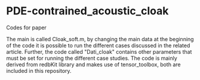 # PDE-contrained_acoustic_cloak
 Codes for paper
 
 The main is called Cloak_soft.m, by changing the main data at the beginning of the code it is possible to run the different cases discussed in the related article.
 Further, the code called "Dati_cloak" contains other parameters that must be set for running the different case studies.
 The code is mainly derived from redbKit library and makes use of tensor_toolbox, both are included in this repository.
